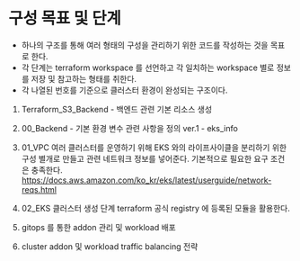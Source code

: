 # 구성 목표 및 단계
- 하나의 구조를 통해 여러 형태의 구성을 관리하기 위한 코드를 작성하는 것을 목표로 한다.
- 각 단계는 terraform workspace 를 선언하고 각 일치하는 workspace 별로 정보를 저장 및 참고하는 형태를 취한다.
- 각 나열된 번호를 기준으로 클러스터 환경이 완성되는 구조이다.

1. Terraform_S3_Backend - 백엔드 관련 기본 리소스 생성

2. 00_Backend - 기본 환경 변수 관련 사항을 정의 
    ver.1 - eks_info 

3. 01_VPC
    여러 클러스터를 운영하기 위해 EKS 와의 라이프사이클을 분리하기 위한 구성
    별개로 만들고 관련 네트워크 정보를 넣어준다.
    기본적으로 필요한 요구 조건은 충족한다.
    https://docs.aws.amazon.com/ko_kr/eks/latest/userguide/network-reqs.html

4. 02_EKS
    클러스터 생성 단계
    terraform 공식 registry 에 등록된 모듈을 활용한다.

5. gitops 를 통한 addon 관리 및 workload 배포

6. cluster addon 및 workload traffic balancing 전략